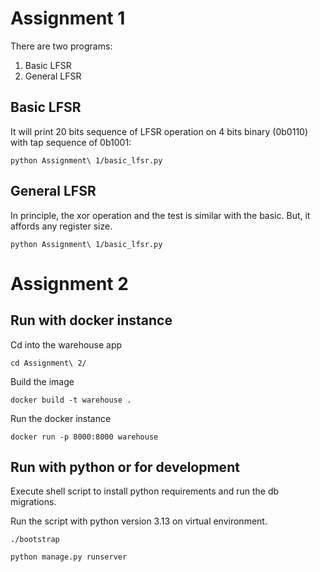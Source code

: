 # Assignment 1

There are two programs:
1. Basic LFSR
2. General LFSR

## Basic LFSR

It will print 20 bits sequence of LFSR operation on 4 bits binary (0b0110) with tap sequence of 0b1001:
```
python Assignment\ 1/basic_lfsr.py 
```
## General LFSR

In principle, the xor operation and the test is similar with the basic. 
But, it affords any register size. 
```
python Assignment\ 1/basic_lfsr.py 
```

# Assignment 2

## Run with docker instance

Cd into the warehouse app
```
cd Assignment\ 2/
```

Build the image
```
docker build -t warehouse .
```

Run the docker instance
```
docker run -p 8000:8000 warehouse
```


## Run with python or for development

Execute shell script to install python requirements and run the db migrations.

Run the script with python version 3.13 on virtual environment.

```
./bootstrap
```

```
python manage.py runserver
```

